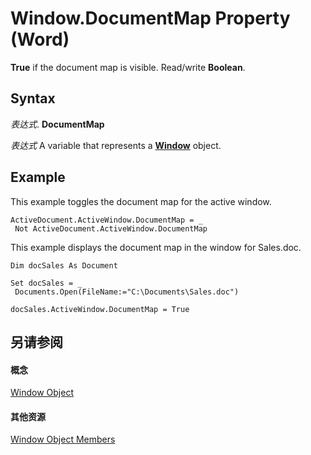 
# Window.DocumentMap Property (Word)

 **True** if the document map is visible. Read/write **Boolean**.


## Syntax

 _表达式_. **DocumentMap**

 _表达式_ A variable that represents a **[Window](d92f83f9-ae44-56c0-4584-7a9359253c6d.md)** object.


## Example

This example toggles the document map for the active window.


```
ActiveDocument.ActiveWindow.DocumentMap = _ 
 Not ActiveDocument.ActiveWindow.DocumentMap
```

This example displays the document map in the window for Sales.doc.




```
Dim docSales As Document 
 
Set docSales = _ 
 Documents.Open(FileName:="C:\Documents\Sales.doc") 
 
docSales.ActiveWindow.DocumentMap = True
```


## 另请参阅


#### 概念


[Window Object](d92f83f9-ae44-56c0-4584-7a9359253c6d.md)
#### 其他资源


[Window Object Members](http://msdn.microsoft.com/library/c0dec747-3695-4f96-ea25-05b6494aad7e%28Office.15%29.aspx)